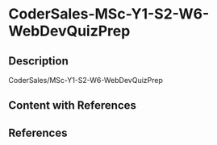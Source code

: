 # CoderSales-MSc-Y1-S2-W6-WebDevQuizPrep

## Description

CoderSales/MSc-Y1-S2-W6-WebDevQuizPrep

## Content with References



## References
